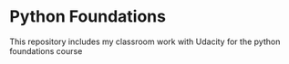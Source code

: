 # Python Foundations

This repository includes my classroom work with Udacity for the python foundations course
